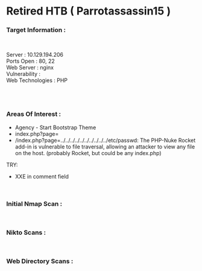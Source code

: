 # Retired HTB ( Parrotassassin15 )

### Target Information :

<br />

Server : 10.129.194.206 <br>
Ports Open : 80, 22 <br>
Web Server : nginx <br> 
Vulnerability : <br>
Web Technologies : PHP 

<br />
<br />

### Areas Of Interest :

*  Agency - Start Bootstrap Theme
*  index.php?page=
* /index.php?page=../../../../../../../../../../etc/passwd: The PHP-Nuke Rocket add-in is vulnerable to file traversal, allowing an attacker to view any file on the host. (probably Rocket, but could be any index.php)



TRY: 

* XXE in comment field 



<br>

### Initial Nmap Scan :

<br>



### Nikto Scans : 

<br>

### Web Directory Scans :